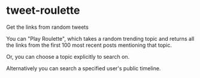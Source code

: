 tweet-roulette
==============

Get the links from random tweets

You can "Play Roulette", which takes a random trending topic and returns all the links
from the first 100 most recent posts mentioning that topic.

Or, you can choose a topic explicitly to search on.

Alternatively you can search a specified user's public timeline.
